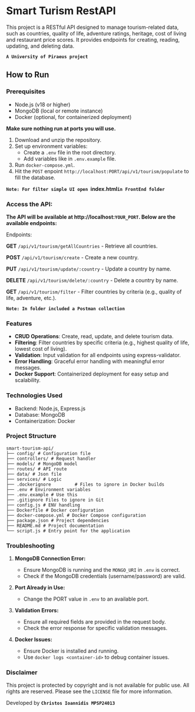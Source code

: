 # Smart Turism RestAPI

This project is a RESTful API designed to manage tourism-related data, such as countries, quality of life, adventure ratings, heritage, cost of living and restaurant price scores. It provides endpoints for creating, reading, updating, and deleting data.

**`A University of Piraeus project`**

## How to Run

### Prerequisites

- Node.js (v18 or higher)
- MongoDB (local or remote instance)
- Docker (optional, for containerized deployment)

**Make sure nothing run at ports you will use.**

1. Download and unzip the repository.
2. Set up environment variables:
   - Create a `.env` file in the root directory.
   - Add variables like in `.env.example` file.
3. Run `docker-compose.yml`.
4. Hit the `POST` enpoint `http://localhost:PORT/api/v1/tourism/populate` to fill the database.

**`Note: For filter simple UI open `index.html`in FrontEnd folder`**

### Access the API:

**The API will be available at http://localhost:`YOUR_PORT`. Below are the available endpoints:**

Endpoints:

**GET** `/api/v1/tourism/getAllCountries` - Retrieve all countries.

**POST** `/api/v1/tourism/create` - Create a new country.

**PUT** `/api/v1/tourism/update/:country` - Update a country by name.

**DELETE** `/api/v1/tourism/delete/:country` - Delete a country by name.

**GET** `/api/v1/tourism/filter` - Filter countries by criteria (e.g., quality of life, adventure, etc.).

**`Note: In folder included a Postman collection`**

### Features

- **CRUD Operations**: Create, read, update, and delete tourism data.
- **Filtering**: Filter countries by specific criteria (e.g., highest quality of life, lowest cost of living).
- **Validation**: Input validation for all endpoints using express-validator.
- **Error Handling**: Graceful error handling with meaningful error messages.
- **Docker Support**: Containerized deployment for easy setup and scalability.

### Technologies Used

- Backend: Node.js, Express.js
- Database: MongoDB
- Containerization: Docker

### Project Structure

```
smart-tourism-api/
├── config/ # Configuration file
├── controllers/ # Request handler
├── models/ # MongoDB model
├── routes/ # API route
├── data/ # Json file
├── services/ # Logic
├── .dockerignore         # Files to ignore in Docker builds
├── .env # Environment variables
├── .env.example # Use this
├── .gitignore Files to ignore in Git
├── config.js # ENV handling
├── Dockerfile # Docker configuration
├── docker-compose.yml # Docker Compose configuration
├── package.json # Project dependencies
├── README.md # Project documentation
└── script.js # Entry point for the application
```

### Troubleshooting

1. **MongoDB Connection Error:**

   - Ensure MongoDB is running and the `MONGO_URI` in `.env` is correct.
   - Check if the MongoDB credentials (username/password) are valid.

2. **Port Already in Use:**

   - Change the PORT value in `.env` to an available port.

3. **Validation Errors:**

   - Ensure all required fields are provided in the request body.
   - Check the error response for specific validation messages.

4. **Docker Issues:**
   - Ensure Docker is installed and running.
   - Use `docker logs <container-id>` to debug container issues.

### Disclaimer

This project is protected by copyright and is not available for public use. All rights are reserved. Please see the `LICENSE` file for more information.

Developed by **`Christos Ioannidis MPSP24013`**
